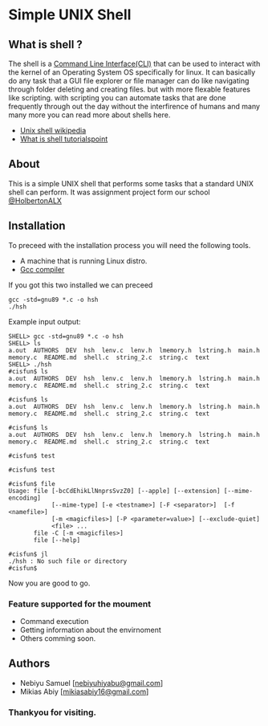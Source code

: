 # Simple UNIX Shell

## What is shell ?

The shell is a [Command Line Interface(CLI)](https://en.wikipedia.org/wiki/Command-line_interface) that can be used to interact with the kernel of an Operating System OS
specifically for linux. It can basically do any task that a GUI file explorer
or file manager can do like navigating through folder deleting and creating files.
but with more flexable features like scripting. with scripting you can automate tasks
that are done frequently through out the day without the interfirence of humans
and many many more you can read more about shells here.

* [Unix shell wikipedia](https://en.wikipedia.org/wiki/Unix_shell)
* [What is shell tutorialspoint](https://www.tutorialspoint.com/unix/unix-shell.htm)

## About

This is a simple UNIX shell that performs some tasks that a standard UNIX shell
can perform. It was assignment project form our school [@HolbertonALX](https://www.alxafrica.com)

## Installation

To preceed with the installation process you will need the following tools.

* A machine that is running Linux distro.
* [Gcc compiler](https://gcc.gnu.org/)

If you got this two installed we can preceed
```
gcc -std=gnu89 *.c -o hsh
./hsh
```
Example input output:
```
SHELL> gcc -std=gnu89 *.c -o hsh
SHELL> ls
a.out  AUTHORS  DEV  hsh  lenv.c  lenv.h  lmemory.h  lstring.h  main.h  memory.c  README.md  shell.c  string_2.c  string.c  text
SHELL> ./hsh 
#cisfun$ ls
a.out  AUTHORS  DEV  hsh  lenv.c  lenv.h  lmemory.h  lstring.h  main.h  memory.c  README.md  shell.c  string_2.c  string.c  text

#cisfun$ ls
a.out  AUTHORS  DEV  hsh  lenv.c  lenv.h  lmemory.h  lstring.h  main.h  memory.c  README.md  shell.c  string_2.c  string.c  text

#cisfun$ ls
a.out  AUTHORS  DEV  hsh  lenv.c  lenv.h  lmemory.h  lstring.h  main.h  memory.c  README.md  shell.c  string_2.c  string.c  text

#cisfun$ test 

#cisfun$ test

#cisfun$ file
Usage: file [-bcCdEhikLlNnprsSvzZ0] [--apple] [--extension] [--mime-encoding]
            [--mime-type] [-e <testname>] [-F <separator>]  [-f <namefile>]
            [-m <magicfiles>] [-P <parameter=value>] [--exclude-quiet]
            <file> ...
       file -C [-m <magicfiles>]
       file [--help]

#cisfun$ jl   
./hsh : No such file or directory
#cisfun$ 
````

Now you are good to go.

### Feature supported for the moument
* Command execution
* Getting information about the envirnoment
* Others comming soon.

## Authors

* Nebiyu Samuel [nebiyuhiyabu@gmail.com]
* Mikias Abiy [mikiasabiy16@gmail.com]

### Thankyou for visiting.
